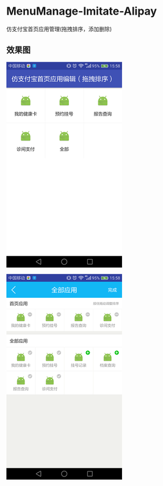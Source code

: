 # MenuManage-Imitate-Alipay
仿支付宝首页应用管理(拖拽排序，添加删除)

效果图
-----------------------------------
![image](https://github.com/WeiLanXingchen/MenuManage-Imitate-Alipay-master/blob/master/app/TIM图片20181023160026.png)

![image](https://github.com/WeiLanXingchen/MenuManage-Imitate-Alipay-master/blob/master/app/TIM图片20181023160017.png)

